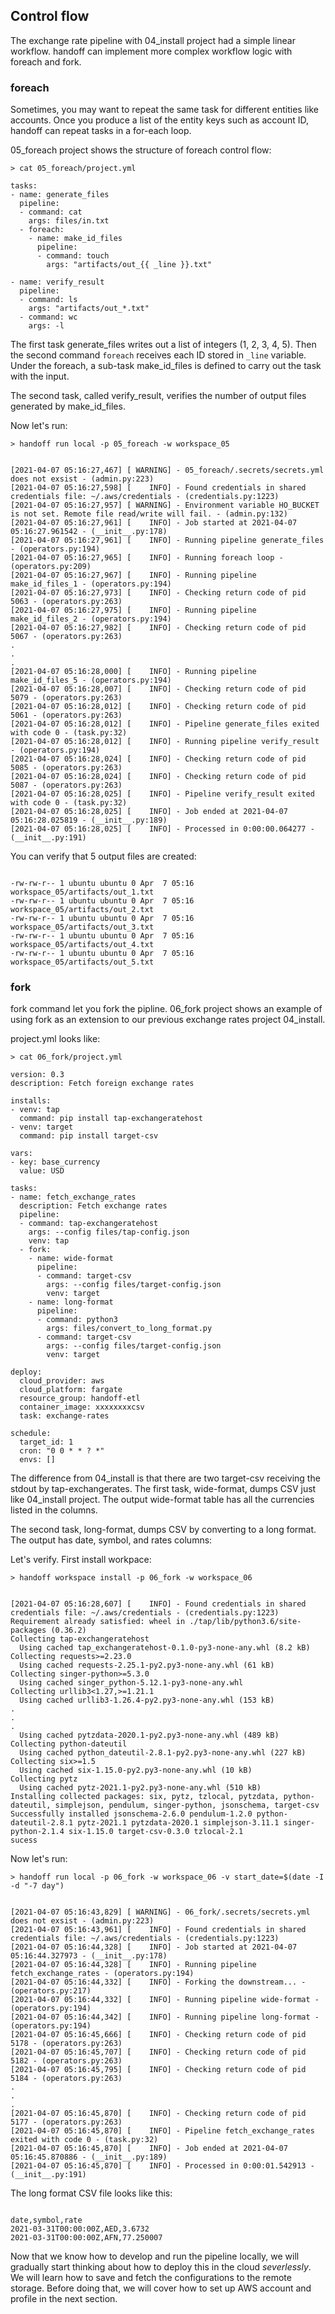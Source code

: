 ## Control flow

The exchange rate pipeline with 04_install project had a simple linear workflow.
handoff can implement more complex workflow logic with foreach and fork.


### foreach

Sometimes, you may want to repeat the same task for different entities like accounts.
Once you produce a list of the entity keys such as account ID, handoff can
repeat tasks in a for-each loop.

05_foreach project shows the structure of foreach control flow:

```shell
> cat 05_foreach/project.yml
```

```shell
tasks:
- name: generate_files
  pipeline:
  - command: cat
    args: files/in.txt
  - foreach:
    - name: make_id_files
      pipeline:
      - command: touch
        args: "artifacts/out_{{ _line }}.txt"

- name: verify_result
  pipeline:
  - command: ls
    args: "artifacts/out_*.txt"
  - command: wc
    args: -l

```


The first task generate_files writes out a list of integers (1, 2, 3, 4, 5).
Then the second command `foreach` receives each ID stored in `_line` variable.
Under the foreach, a sub-task make_id_files is defined to carry out the task
with the input.

The second task, called verify_result, verifies the number of output files
generated by make_id_files.


Now let's run:

```shell
> handoff run local -p 05_foreach -w workspace_05
```
```shell

[2021-04-07 05:16:27,467] [ WARNING] - 05_foreach/.secrets/secrets.yml does not exsist - (admin.py:223)
[2021-04-07 05:16:27,598] [    INFO] - Found credentials in shared credentials file: ~/.aws/credentials - (credentials.py:1223)
[2021-04-07 05:16:27,957] [ WARNING] - Environment variable HO_BUCKET is not set. Remote file read/write will fail. - (admin.py:132)
[2021-04-07 05:16:27,961] [    INFO] - Job started at 2021-04-07 05:16:27.961542 - (__init__.py:178)
[2021-04-07 05:16:27,961] [    INFO] - Running pipeline generate_files - (operators.py:194)
[2021-04-07 05:16:27,965] [    INFO] - Running foreach loop - (operators.py:209)
[2021-04-07 05:16:27,967] [    INFO] - Running pipeline make_id_files_1 - (operators.py:194)
[2021-04-07 05:16:27,973] [    INFO] - Checking return code of pid 5063 - (operators.py:263)
[2021-04-07 05:16:27,975] [    INFO] - Running pipeline make_id_files_2 - (operators.py:194)
[2021-04-07 05:16:27,982] [    INFO] - Checking return code of pid 5067 - (operators.py:263)
.
.
.
[2021-04-07 05:16:28,000] [    INFO] - Running pipeline make_id_files_5 - (operators.py:194)
[2021-04-07 05:16:28,007] [    INFO] - Checking return code of pid 5079 - (operators.py:263)
[2021-04-07 05:16:28,012] [    INFO] - Checking return code of pid 5061 - (operators.py:263)
[2021-04-07 05:16:28,012] [    INFO] - Pipeline generate_files exited with code 0 - (task.py:32)
[2021-04-07 05:16:28,012] [    INFO] - Running pipeline verify_result - (operators.py:194)
[2021-04-07 05:16:28,024] [    INFO] - Checking return code of pid 5085 - (operators.py:263)
[2021-04-07 05:16:28,024] [    INFO] - Checking return code of pid 5087 - (operators.py:263)
[2021-04-07 05:16:28,025] [    INFO] - Pipeline verify_result exited with code 0 - (task.py:32)
[2021-04-07 05:16:28,025] [    INFO] - Job ended at 2021-04-07 05:16:28.025819 - (__init__.py:189)
[2021-04-07 05:16:28,025] [    INFO] - Processed in 0:00:00.064277 - (__init__.py:191)
```


You can verify that 5 output files are created:

```shell

-rw-rw-r-- 1 ubuntu ubuntu 0 Apr  7 05:16 workspace_05/artifacts/out_1.txt
-rw-rw-r-- 1 ubuntu ubuntu 0 Apr  7 05:16 workspace_05/artifacts/out_2.txt
-rw-rw-r-- 1 ubuntu ubuntu 0 Apr  7 05:16 workspace_05/artifacts/out_3.txt
-rw-rw-r-- 1 ubuntu ubuntu 0 Apr  7 05:16 workspace_05/artifacts/out_4.txt
-rw-rw-r-- 1 ubuntu ubuntu 0 Apr  7 05:16 workspace_05/artifacts/out_5.txt
```

### fork

fork command let you fork the pipline. 06_fork project shows an example of
using fork as an extension to our previous exchange rates project 04_install.

project.yml looks like:


```shell
> cat 06_fork/project.yml
```

```shell
version: 0.3
description: Fetch foreign exchange rates

installs:
- venv: tap
  command: pip install tap-exchangeratehost
- venv: target
  command: pip install target-csv

vars:
- key: base_currency
  value: USD

tasks:
- name: fetch_exchange_rates
  description: Fetch exchange rates
  pipeline:
  - command: tap-exchangeratehost
    args: --config files/tap-config.json
    venv: tap
  - fork:
    - name: wide-format
      pipeline:
      - command: target-csv
        args: --config files/target-config.json
        venv: target
    - name: long-format
      pipeline:
      - command: python3
        args: files/convert_to_long_format.py
      - command: target-csv
        args: --config files/target-config.json
        venv: target

deploy:
  cloud_provider: aws
  cloud_platform: fargate
  resource_group: handoff-etl
  container_image: xxxxxxxxcsv
  task: exchange-rates

schedule:
  target_id: 1
  cron: "0 0 * * ? *"
  envs: []

```


The difference from 04_install is that there are two target-csv
receiving the stdout by tap-exchangerates. The first task, wide-format, dumps
CSV just like 04_install project. The output wide-format table has all the
currencies listed in the columns.

The second task, long-format, dumps CSV by converting to a long format. The
output has date, symbol, and rates columns:

Let's verify. First install workpace:

```shell
> handoff workspace install -p 06_fork -w workspace_06
```
```shell

[2021-04-07 05:16:28,607] [    INFO] - Found credentials in shared credentials file: ~/.aws/credentials - (credentials.py:1223)
Requirement already satisfied: wheel in ./tap/lib/python3.6/site-packages (0.36.2)
Collecting tap-exchangeratehost
  Using cached tap_exchangeratehost-0.1.0-py3-none-any.whl (8.2 kB)
Collecting requests>=2.23.0
  Using cached requests-2.25.1-py2.py3-none-any.whl (61 kB)
Collecting singer-python>=5.3.0
  Using cached singer_python-5.12.1-py3-none-any.whl
Collecting urllib3<1.27,>=1.21.1
  Using cached urllib3-1.26.4-py2.py3-none-any.whl (153 kB)
.
.
.
  Using cached pytzdata-2020.1-py2.py3-none-any.whl (489 kB)
Collecting python-dateutil
  Using cached python_dateutil-2.8.1-py2.py3-none-any.whl (227 kB)
Collecting six>=1.5
  Using cached six-1.15.0-py2.py3-none-any.whl (10 kB)
Collecting pytz
  Using cached pytz-2021.1-py2.py3-none-any.whl (510 kB)
Installing collected packages: six, pytz, tzlocal, pytzdata, python-dateutil, simplejson, pendulum, singer-python, jsonschema, target-csv
Successfully installed jsonschema-2.6.0 pendulum-1.2.0 python-dateutil-2.8.1 pytz-2021.1 pytzdata-2020.1 simplejson-3.11.1 singer-python-2.1.4 six-1.15.0 target-csv-0.3.0 tzlocal-2.1
sucess
```

Now let's run:

```shell
> handoff run local -p 06_fork -w workspace_06 -v start_date=$(date -I -d "-7 day")
```
```shell

[2021-04-07 05:16:43,829] [ WARNING] - 06_fork/.secrets/secrets.yml does not exsist - (admin.py:223)
[2021-04-07 05:16:43,961] [    INFO] - Found credentials in shared credentials file: ~/.aws/credentials - (credentials.py:1223)
[2021-04-07 05:16:44,328] [    INFO] - Job started at 2021-04-07 05:16:44.327973 - (__init__.py:178)
[2021-04-07 05:16:44,328] [    INFO] - Running pipeline fetch_exchange_rates - (operators.py:194)
[2021-04-07 05:16:44,332] [    INFO] - Forking the downstream... - (operators.py:217)
[2021-04-07 05:16:44,332] [    INFO] - Running pipeline wide-format - (operators.py:194)
[2021-04-07 05:16:44,342] [    INFO] - Running pipeline long-format - (operators.py:194)
[2021-04-07 05:16:45,666] [    INFO] - Checking return code of pid 5178 - (operators.py:263)
[2021-04-07 05:16:45,707] [    INFO] - Checking return code of pid 5182 - (operators.py:263)
[2021-04-07 05:16:45,795] [    INFO] - Checking return code of pid 5184 - (operators.py:263)
.
.
.
[2021-04-07 05:16:45,870] [    INFO] - Checking return code of pid 5177 - (operators.py:263)
[2021-04-07 05:16:45,870] [    INFO] - Pipeline fetch_exchange_rates exited with code 0 - (task.py:32)
[2021-04-07 05:16:45,870] [    INFO] - Job ended at 2021-04-07 05:16:45.870886 - (__init__.py:189)
[2021-04-07 05:16:45,870] [    INFO] - Processed in 0:00:01.542913 - (__init__.py:191)
```

The long format CSV file looks like this:

```shell

date,symbol,rate
2021-03-31T00:00:00Z,AED,3.6732
2021-03-31T00:00:00Z,AFN,77.250007
```


Now that we know how to develop and run the pipeline locally, we will gradually
start thinking about how to deploy this in the cloud *severlessly*.
We will learn how to save and fetch the configurations to the remote storage.
Before doing that, we will cover how to set up AWS account and profile in the
next section.

